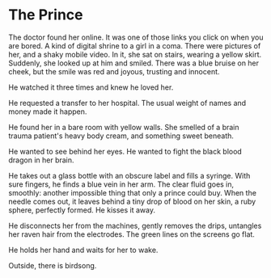 # The Prince

The doctor found her online. It was one of those links you click on when you are bored. A kind of digital shrine to a girl in a coma. There were pictures of her, and a shaky mobile video. In it, she sat on stairs, wearing a yellow skirt. Suddenly, she looked up at him and smiled. There was a blue bruise on her cheek, but the smile was red and joyous, trusting and innocent. 

He watched it three times and knew he loved her. 

He requested a transfer to her hospital. The usual weight of names and money made it happen. 

He found her in a bare room with yellow walls. She smelled of a brain trauma patient's heavy body cream, and something sweet beneath.

He wanted to see behind her eyes. He wanted to fight the black blood dragon in her brain.

He takes out a glass bottle with an obscure label and fills a syringe. With sure fingers, he finds a blue vein in her arm. The clear fluid goes in, smoothly: another impossible thing that only a prince could buy. When the needle comes out, it leaves behind a tiny drop of blood on her skin, a ruby sphere, perfectly formed. He kisses it away. 

He disconnects her from the machines, gently removes the drips, untangles her raven hair from the electrodes. The green lines on the screens go flat. 

He holds her hand and waits for her to wake. 

Outside, there is birdsong. 